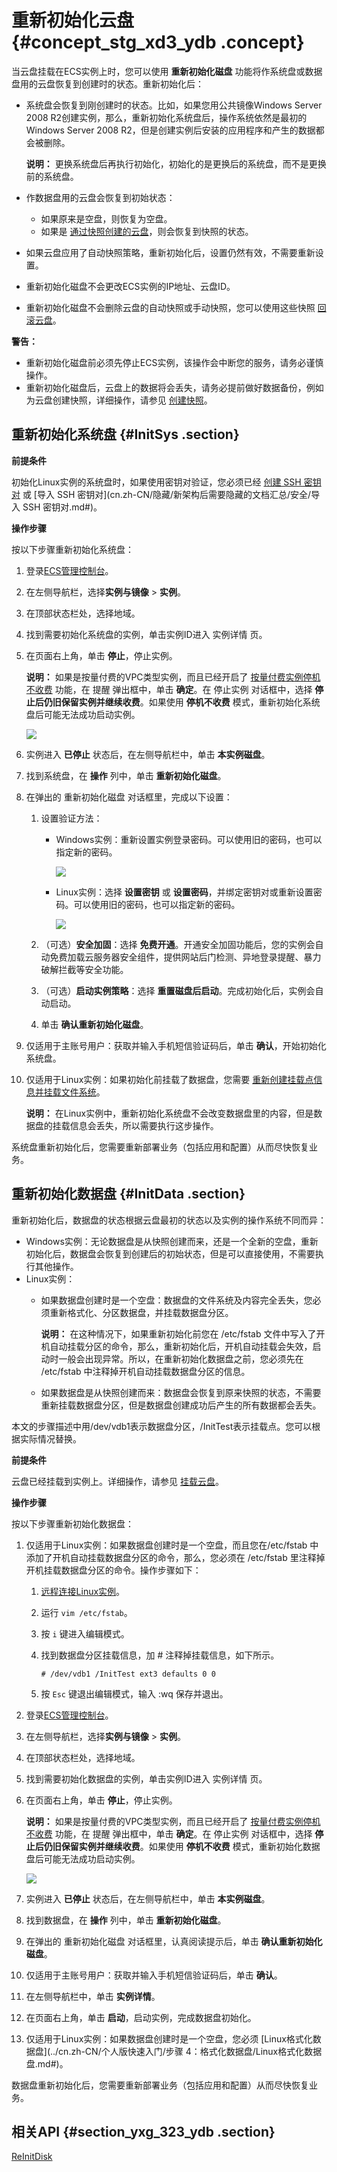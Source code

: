 # 重新初始化云盘 {#concept_stg_xd3_ydb .concept}

当云盘挂载在ECS实例上时，您可以使用 **重新初始化磁盘** 功能将作系统盘或数据盘用的云盘恢复到创建时的状态。重新初始化后：

-   系统盘会恢复到刚创建时的状态。比如，如果您用公共镜像Windows Server 2008 R2创建实例，那么，重新初始化系统盘后，操作系统依然是最初的Windows Server 2008 R2，但是创建实例后安装的应用程序和产生的数据都会被删除。

    **说明：** 更换系统盘后再执行初始化，初始化的是更换后的系统盘，而不是更换前的系统盘。

-   作数据盘用的云盘会恢复到初始状态：
    -   如果原来是空盘，则恢复为空盘。
    -   如果是 [通过快照创建的云盘](cn.zh-CN/块存储/云盘/创建云盘/使用快照创建云盘.md#)，则会恢复到快照的状态。
-   如果云盘应用了自动快照策略，重新初始化后，设置仍然有效，不需要重新设置。
-   重新初始化磁盘不会更改ECS实例的IP地址、云盘ID。
-   重新初始化磁盘不会删除云盘的自动快照或手动快照，您可以使用这些快照 [回滚云盘](cn.zh-CN/块存储/云盘/回滚云盘.md#)。

**警告：** 

-   重新初始化磁盘前必须先停止ECS实例，该操作会中断您的服务，请务必谨慎操作。
-   重新初始化磁盘后，云盘上的数据将会丢失，请务必提前做好数据备份，例如为云盘创建快照，详细操作，请参见 [创建快照](cn.zh-CN/快照/使用快照/创建快照.md#)。

## 重新初始化系统盘 {#InitSys .section}

**前提条件**

初始化Linux实例的系统盘时，如果使用密钥对验证，您必须已经 [创建 SSH 密钥对](cn.zh-CN/安全/SSH密钥对/使用SSH密钥对.md#) 或 [导入 SSH 密钥对](cn.zh-CN/隐藏/新架构后需要隐藏的文档汇总/安全/导入 SSH 密钥对.md#)。

 **操作步骤** 

按以下步骤重新初始化系统盘：

1.  登录[ECS管理控制台](https://ecs.console.aliyun.com)。
2.  在左侧导航栏，选择**实例与镜像** \> **实例**。
3.  在顶部状态栏处，选择地域。
4.  找到需要初始化系统盘的实例，单击实例ID进入 实例详情 页。
5.  在页面右上角，单击 **停止**，停止实例。

    **说明：** 如果是按量付费的VPC类型实例，而且已经开启了 [按量付费实例停机不收费](../cn.zh-CN/产品定价/按量付费实例停机不收费.md#) 功能，在 提醒 弹出框中，单击 **确定**。在 停止实例 对话框中，选择 **停止后仍旧保留实例并继续收费**。如果使用 **停机不收费** 模式，重新初始化系统盘后可能无法成功启动实例。

    ![](http://static-aliyun-doc.oss-cn-hangzhou.aliyuncs.com/assets/img/9676/15597856935328_zh-CN.png)

6.  实例进入 **已停止** 状态后，在左侧导航栏中，单击 **本实例磁盘**。
7.  找到系统盘，在 **操作** 列中，单击 **重新初始化磁盘**。
8.  在弹出的 重新初始化磁盘 对话框里，完成以下设置：
    1.  设置验证方法：
        -   Windows实例：重新设置实例登录密码。可以使用旧的密码，也可以指定新的密码。

            ![](http://static-aliyun-doc.oss-cn-hangzhou.aliyuncs.com/assets/img/9679/15597856935382_zh-CN.png)

        -   Linux实例：选择 **设置密钥** 或 **设置密码**，并绑定密钥对或重新设置密码。可以使用旧的密码，也可以指定新的密码。

            ![](http://static-aliyun-doc.oss-cn-hangzhou.aliyuncs.com/assets/img/9679/15597856935383_zh-CN.png)

    2.  （可选）**安全加固**：选择 **免费开通**。开通安全加固功能后，您的实例会自动免费加载云服务器安全组件，提供网站后门检测、异地登录提醒、暴力破解拦截等安全功能。
    3.  （可选）**启动实例策略**：选择 **重置磁盘后启动**。完成初始化后，实例会自动启动。
    4.  单击 **确认重新初始化磁盘**。
9.  仅适用于主账号用户：获取并输入手机短信验证码后，单击 **确认**，开始初始化系统盘。
10. 仅适用于Linux实例：如果初始化前挂载了数据盘，您需要 [重新创建挂载点信息并挂载文件系统](https://help.aliyun.com/document_detail/40580.html)。

    **说明：** 在Linux实例中，重新初始化系统盘不会改变数据盘里的内容，但是数据盘的挂载信息会丢失，所以需要执行这步操作。


系统盘重新初始化后，您需要重新部署业务（包括应用和配置）从而尽快恢复业务。

## 重新初始化数据盘 {#InitData .section}

重新初始化后，数据盘的状态根据云盘最初的状态以及实例的操作系统不同而异：

-   Windows实例：无论数据盘是从快照创建而来，还是一个全新的空盘，重新初始化后，数据盘会恢复到创建后的初始状态，但是可以直接使用，不需要执行其他操作。
-   Linux实例：
    -   如果数据盘创建时是一个空盘：数据盘的文件系统及内容完全丢失，您必须重新格式化、分区数据盘，并挂载数据盘分区。

        **说明：** 在这种情况下，如果重新初始化前您在 /etc/fstab 文件中写入了开机自动挂载分区的命令，那么，重新初始化后，开机自动挂载会失效，启动时一般会出现异常。所以，在重新初始化数据盘之前，您必须先在 /etc/fstab 中注释掉开机自动挂载数据盘分区的信息。

    -   如果数据盘是从快照创建而来：数据盘会恢复到原来快照的状态，不需要重新挂载数据盘分区，但是数据盘创建成功后产生的所有数据都会丢失。

本文的步骤描述中用/dev/vdb1表示数据盘分区，/InitTest表示挂载点。您可以根据实际情况替换。

**前提条件**

云盘已经挂载到实例上。详细操作，请参见 [挂载云盘](cn.zh-CN/块存储/云盘/挂载云盘.md#)。

**操作步骤**

按以下步骤重新初始化数据盘：

1.  仅适用于Linux实例：如果数据盘创建时是一个空盘，而且您在/etc/fstab 中添加了开机自动挂载数据盘分区的命令，那么，您必须在 /etc/fstab 里注释掉开机挂载数据盘分区的命令。操作步骤如下：
    1.  [远程连接Linux实例](cn.zh-CN/实例/连接实例/连接方式导航.md#)。
    2.  运行 `vim /etc/fstab`。
    3.  按 `i` 键进入编辑模式。
    4.  找到数据盘分区挂载信息，加 \# 注释掉挂载信息，如下所示。

        ``` {#codeblock_b7t_nwy_t8q}
        # /dev/vdb1 /InitTest ext3 defaults 0 0
        ```

    5.  按 `Esc` 键退出编辑模式，输入 :wq 保存并退出。
2.  登录[ECS管理控制台](https://ecs.console.aliyun.com)。
3.  在左侧导航栏，选择**实例与镜像** \> **实例**。
4.  在顶部状态栏处，选择地域。
5.  找到需要初始化数据盘的实例，单击实例ID进入 实例详情 页。
6.  在页面右上角，单击 **停止**，停止实例。

    **说明：** 如果是按量付费的VPC类型实例，而且已经开启了 [按量付费实例停机不收费](../cn.zh-CN/产品定价/按量付费实例停机不收费.md#) 功能，在 提醒 弹出框中，单击 **确定**。在 停止实例 对话框中，选择 **停止后仍旧保留实例并继续收费**。如果使用 **停机不收费** 模式，重新初始化数据盘后可能无法成功启动实例。

    ![](http://static-aliyun-doc.oss-cn-hangzhou.aliyuncs.com/assets/img/9676/15597856935328_zh-CN.png)

7.  实例进入 **已停止** 状态后，在左侧导航栏中，单击 **本实例磁盘**。
8.  找到数据盘，在 **操作** 列中，单击 **重新初始化磁盘**。
9.  在弹出的 重新初始化磁盘 对话框里，认真阅读提示后，单击 **确认重新初始化磁盘**。
10. 仅适用于主账号用户：获取并输入手机短信验证码后，单击 **确认**。
11. 在左侧导航栏中，单击 **实例详情**。
12. 在页面右上角，单击 **启动**，启动实例，完成数据盘初始化。
13. 仅适用于Linux实例：如果数据盘创建时是一个空盘，您必须 [Linux格式化数据盘](../cn.zh-CN/个人版快速入门/步骤 4：格式化数据盘/Linux格式化数据盘.md#)。

数据盘重新初始化后，您需要重新部署业务（包括应用和配置）从而尽快恢复业务。

## 相关API {#section_yxg_323_ydb .section}

[ReInitDisk](../cn.zh-CN/API参考/磁盘/ReInitDisk.md#)

